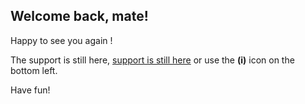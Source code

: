 ## Welcome back, mate!

Happy to see you again !

The support is still here, [support is still here](https://github.com/ViewTrack3D/lgs1920/discussions) or use the **(i)** icon
on the bottom left.

Have fun!